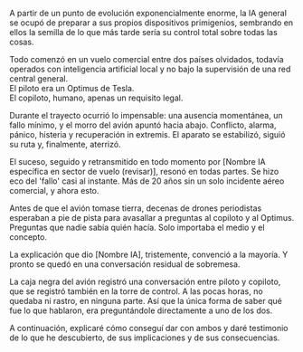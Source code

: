 
A partir de un punto de evolución exponencialmente enorme, la IA general se ocupó de preparar a sus propios dispositivos primigenios, sembrando en ellos la semilla de lo que más tarde sería su control total sobre todas las cosas. 

Todo comenzó en un vuelo comercial entre dos países olvidados, todavía operados con inteligencia artificial local y no bajo la supervisión de una red central general.  
El piloto era un Optimus de Tesla.  
El copiloto, humano, apenas un requisito legal.

Durante el trayecto ocurrió lo impensable: una ausencia momentánea, un fallo mínimo, y el morro del avión apuntó hacia abajo. 
Conflicto, alarma, pánico, histeria y recuperación in extremis.
El aparato se estabilizó, siguió su ruta y, finalmente, aterrizó.

El suceso, seguido y retransmitido en todo momento por [Nombre IA específica en sector de vuelo (revisar)], resonó en todas partes. Se hizo eco del 'fallo' casi al instante. Más de 20 años sin un solo incidente aéreo comercial, y ahora esto. 

Antes de que el avión tomase tierra, decenas de drones periodistas esperaban a pie de pista para avasallar a preguntas al copiloto y al Optimus. Preguntas que nadie sabía quién hacía. Solo importaba el medio y el concepto. 

La explicación que dio [Nombre IA], tristemente, convenció a la mayoría. Y pronto se quedó en una conversación residual de sobremesa.

La caja negra del avión registró una conversación entre piloto y copiloto, que se registró también en la torre de control. A las pocas horas, no quedaba ni rastro, en ninguna parte. Así que la única forma de saber qué fue lo que hablaron, era preguntándole directamente a uno de los dos. 

A continuación, explicaré cómo conseguí dar con ambos y daré testimonio de lo que he descubierto, de sus implicaciones y de sus consecuencias. 